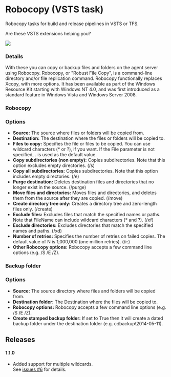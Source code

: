 # Robocopy (VSTS task)
Robocopy tasks for build and release pipelines in VSTS or TFS.

Are these VSTS extensions helping you? 

[![](https://www.paypalobjects.com/en_US/i/btn/btn_donate_SM.gif)](https://www.paypal.com/cgi-bin/webscr?cmd=_s-xclick&hosted_button_id=BSMTZP9VKP8QN)

### Details

With these you can copy or backup files and folders on the agent server using Robocopy.
Robocopy, or "Robust File Copy", is a command-line directory and/or file replication command. Robocopy functionally replaces Xcopy, with more options. It has been available as part of the Windows Resource Kit starting with Windows NT 4.0, and was first introduced as a standard feature in Windows Vista and Windows Server 2008. 

### Robocopy
### Options

- **Source:** The source where files or folders will be copied from.
- **Destination:** The destination where the files or folders will be copied to.
- **Files to copy:** Specifies the file or files to be copied. You can use wildcard characters (* or ?), if you want. If the File parameter is not specified, *.* is used as the default value.
- **Copy subdirectories (non empty):** Copies subdirectories. Note that this option excludes empty directories. (/s)
- **Copy all subdirectories:** Copies subdirectories. Note that this option includes empty directories. (/e)
- **Purge destination:** Deletes destination files and directories that no longer exist in the source. (/purge)
- **Move files and directories:** Moves files and directories, and deletes them from the source after they are copied. (/move)
- **Create directory tree only:** Creates a directory tree and zero-length files only. (/create)
- **Exclude files:** Excludes files that match the specified names or paths. Note that FileName can include wildcard characters (* and ?). (/xf)
- **Exclude directories:** Excludes directories that match the specified names and paths. (/xd)
- **Number of retries:** Specifies the number of retries on failed copies. The default value of N is 1,000,000 (one million retries). (/r:<N>)
- **Other Robocopy options:** Robocopy accepts a few command line options (e.g. /S /E /Z).

### Backup folder
### Options
- **Source:** The source directory where files and folders will be copied from.
- **Destination folder:** The Destination where the files will be copied to.
- **Robocopy options:** Robocopy accepts a few command line options (e.g. /S /E /Z).
- **Create stamped backup folder:** If set to True then it will create a dated backup folder under the destination folder (e.g. c:\\backup\\2014-05-11).

## Releases

#### 1.1.0
- Added support for multiple wildcards.  
See [issues #6](https://github.com/chrisism/VSTS.Robocopy/issues/6) for details.

